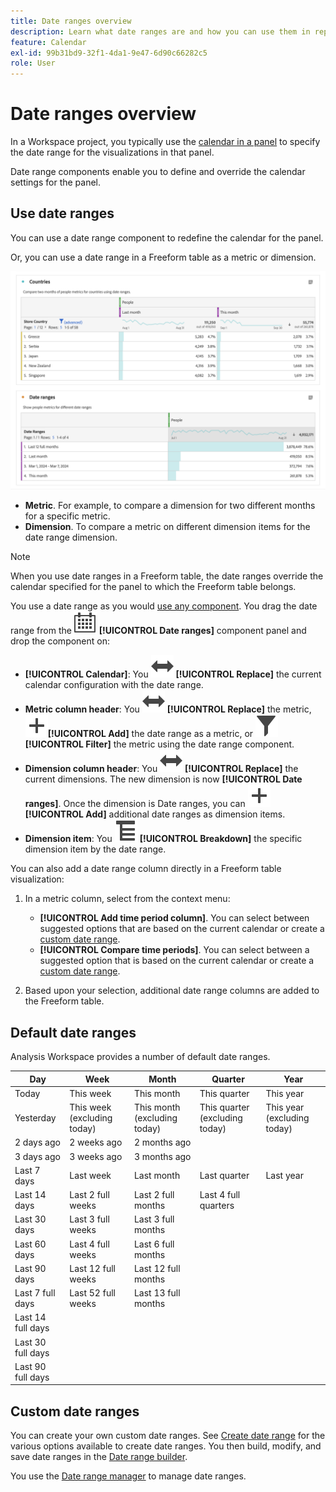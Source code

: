 ```yaml
---
title: Date ranges overview
description: Learn what date ranges are and how you can use them in reporting.
feature: Calendar
exl-id: 99b31bd9-32f1-4da1-9e47-6d90c66282c5
role: User
---
```

# Date ranges overview

In a Workspace project, you typically use the [calendar in a panel](/help/analysis-workspace/c-panels/panels.md#calendar) to specify the date range for the visualizations in that panel.

Date range components enable you to define and override the calendar settings for the panel.

<!-- Very old video, should we show it?

+++ Video illustrating use of calendar and date ranges

>[!VIDEO](https://video.tv.adobe.com/v/24136?format=jpeg)

{{videoaa}}
+++

-->

## Use date ranges

You can use a date range component to redefine the calendar for the panel.

Or, you can use a date range in a Freeform table as a metric or dimension.

![Date range usage](/help/components/date-ranges/assets/date-ranges-usage.png)

- **Metric**. For example, to compare a dimension for two different months for a specific metric.
- **Dimension**. To compare a metric on different dimension items for the date range dimension.

>[!NOTE]
>
>When you use date ranges in a Freeform table, the date ranges override the calendar specified for the panel to which the Freeform table belongs.
>

You use a date range as you would [use any component](/help/components/overview.md#analysis-workspace-components). You drag the date range from the ![Calendar](/help/assets/icons/Calendar.svg) **[!UICONTROL Date ranges]** component panel and drop the component on:

- **[!UICONTROL Calendar]**: You ![Switch](/help/assets/icons/Switch.svg) **[!UICONTROL Replace]** the current calendar configuration with the date range.
- **Metric column header**: You ![Switch](/help/assets/icons/Switch.svg) **[!UICONTROL Replace]** the metric, ![Add](/help/assets/icons/Add.svg)**[!UICONTROL Add]** the date range as a metric, or ![Filter](/help/assets/icons/Filter.svg) **[!UICONTROL Filter]** the metric using the date range component.
- **Dimension column header**: You  ![Switch](/help/assets/icons/Switch.svg) **[!UICONTROL Replace]** the current dimensions. The new dimension is now **[!UICONTROL Date ranges]**. Once the dimension is Date ranges, you can ![Add](/help/assets/icons/Add.svg)**[!UICONTROL Add]** additional date ranges as dimension items.
- **Dimension item**: You ![Breakdown](/help/assets/icons/Breakdown.svg) **[!UICONTROL Breakdown]** the specific dimension item by the date range.

You can also add a date range column directly in a Freeform table visualization:

1. In a metric column, select from the context menu:

   - **[!UICONTROL Add time period column]**. You can select between suggested options that are based on the current calendar or create a [custom date range](#custom-date-ranges).
   - **[!UICONTROL Compare time periods]**. You can select between a suggested option that is based on the current calendar or create a [custom date range](#custom-date-ranges).

1. Based upon your selection, additional date range columns are added to the Freeform table.

## Default date ranges

Analysis Workspace provides a number of default date ranges.


| Day | Week | Month | Quarter | Year |
|---|---|---|---|---|
| Today | This week | This month | This quarter | This year |
| Yesterday | This week (excluding today) | This month (excluding today) | This quarter (excluding today) | This year (excluding today) |
| 2 days ago | 2 weeks ago | 2 months ago |   |  |
| 3 days ago | 3 weeks ago | 3 months ago |  | |
| Last 7 days | Last week | Last month |Last quarter | Last year |
| Last 14 days | Last 2 full weeks | Last 2 full months | Last 4 full quarters | |
| Last 30 days | Last 3 full weeks | Last 3 full months | | |
| Last 60 days | Last 4 full weeks | Last 6 full months | | |
| Last 90 days | Last 12 full weeks | Last 12 full months| | | 
| Last 7 full days | Last 52 full weeks | Last 13 full months | | |
| Last 14 full days | | | | |
| Last 30 full days | | | | |
| Last 90 full days | | | | |

<table style="table-layout:fixed">

## Custom date ranges

You can create your own custom date ranges. See [Create date range](/help/components/date-ranges/create.md) for the various options available to create date ranges. You then build, modify, and save date ranges in the [Date range builder](create-annotations.md#annotation-builder).

You use the [Date range manager](manage.md) to manage date ranges.
